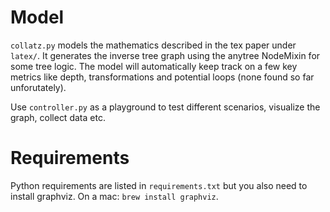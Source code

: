 # Model
```collatz.py``` models the mathematics described in the tex paper under ```latex/```. It generates the inverse tree graph using the anytree NodeMixin for some tree logic. The model will automatically keep track on a few key metrics like depth, transformations and potential loops (none found so far unforutately).  

Use ```controller.py``` as a playground to test different scenarios, visualize the graph, collect data etc.

# Requirements
Python requirements are listed in ```requirements.txt``` but you also need to install graphviz. On a mac: ```brew install graphviz```.